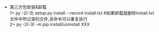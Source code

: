 + 第三方包安装&卸载  
1+ py -2(-3) setup.py install --record install.txt #如果卸载就删除install.txt文件中所记录的文件,该命令可以重复执行  
2+ py -2(-3) -m pip install/uninstall XXX  

